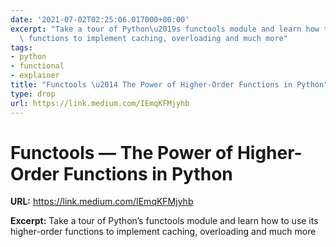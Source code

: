 ```yaml
---
date: '2021-07-02T02:25:06.017000+00:00'
excerpt: "Take a tour of Python\u2019s functools module and learn how to use its higher-order\
  \ functions to implement caching, overloading and much more"
tags:
- python
- functional
- explainer
title: "Functools \u2014 The Power of Higher-Order Functions in Python"
type: drop
url: https://link.medium.com/IEmqKFMjyhb
---
```


# Functools — The Power of Higher-Order Functions in Python

**URL:** https://link.medium.com/IEmqKFMjyhb

**Excerpt:** Take a tour of Python’s functools module and learn how to use its higher-order functions to implement caching, overloading and much more
